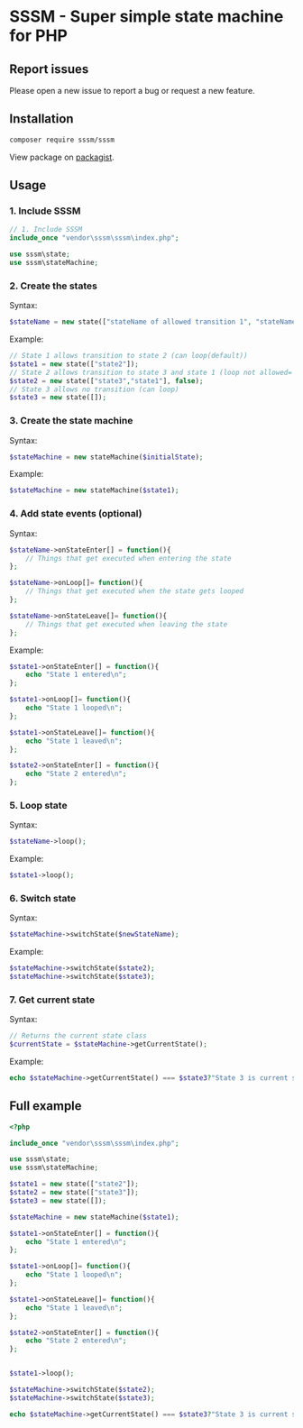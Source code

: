 # SSSM - Super simple state machine for PHP

## Report issues

Please open a new issue to report a bug or request a new feature.

## Installation

```bash
composer require sssm/sssm
```

View package on [packagist](https://packagist.org/packages/sssm/sssm).

## Usage

### 1. Include SSSM

```php
// 1. Include SSSM
include_once "vendor\sssm\sssm\index.php";

use sssm\state;
use sssm\stateMachine;
```
### 2. Create the states

Syntax:
```php
$stateName = new state(["stateName of allowed transition 1", "stateName of allowed transition 2", ...], canLoop);
```

Example:
```php
// State 1 allows transition to state 2 (can loop(default))
$state1 = new state(["state2"]);
// State 2 allows transition to state 3 and state 1 (loop not allowed=
$state2 = new state(["state3","state1"], false);
// State 3 allows no transition (can loop)
$state3 = new state([]);
```

### 3. Create the state machine

Syntax:
```php
$stateMachine = new stateMachine($initialState);
```

Example:
```php
$stateMachine = new stateMachine($state1);
```

### 4. Add state events (optional)

Syntax:
```php
$stateName->onStateEnter[] = function(){
    // Things that get executed when entering the state
};

$stateName->onLoop[]= function(){
    // Things that get executed when the state gets looped
};

$stateName->onStateLeave[]= function(){
    // Things that get executed when leaving the state
};
```

Example:
```php
$state1->onStateEnter[] = function(){
    echo "State 1 entered\n";
};

$state1->onLoop[]= function(){
    echo "State 1 looped\n";
};

$state1->onStateLeave[]= function(){
    echo "State 1 leaved\n";
};

$state2->onStateEnter[] = function(){
    echo "State 2 entered\n";
};
```

### 5. Loop state

Syntax:
```php
$stateName->loop();
```

Example:
```php
$state1->loop();
```

### 6. Switch state

Syntax:
```php
$stateMachine->switchState($newStateName);
```

Example:
```php
$stateMachine->switchState($state2);
$stateMachine->switchState($state3);
```

### 7. Get current state

Syntax:
```php
// Returns the current state class
$currentState = $stateMachine->getCurrentState();
```

Example:
```php
echo $stateMachine->getCurrentState() === $state3?"State 3 is current state":"State 3 is not current state";
```

## Full example

```php
<?php

include_once "vendor\sssm\sssm\index.php";

use sssm\state;
use sssm\stateMachine;

$state1 = new state(["state2"]);
$state2 = new state(["state3"]);
$state3 = new state([]);

$stateMachine = new stateMachine($state1);

$state1->onStateEnter[] = function(){
    echo "State 1 entered\n";
};

$state1->onLoop[]= function(){
    echo "State 1 looped\n";
};

$state1->onStateLeave[]= function(){
    echo "State 1 leaved\n";
};

$state2->onStateEnter[] = function(){
    echo "State 2 entered\n";
};


$state1->loop();

$stateMachine->switchState($state2);
$stateMachine->switchState($state3);

echo $stateMachine->getCurrentState() === $state3?"State 3 is current state":"State 3 is not current state";

```

